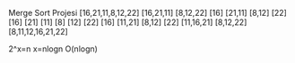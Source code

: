 Merge Sort Projesi
        [16,21,11,8,12,22] 
[16,21,11]             [8,12,22]
[16] [21,11]           [8,12] [22]
[16] [21] [11]         [8] [12] [22]
[16] [11,21]           [8,12] [22]
[11,16,21]             [8,12,22]
        [8,11,12,16,21,22]
        
2^x=n  x=nlogn   O(nlogn)        
        
